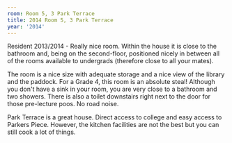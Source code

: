 ```yaml
---
room: Room 5, 3 Park Terrace
title: 2014 Room 5, 3 Park Terrace
year: '2014'
---
```


Resident 2013/2014 - Really nice room. Within the house it is close to the bathroom and, being on the second-floor, positioned nicely in between all of the rooms available to undergrads (therefore close to all your mates).

The room is a nice size with adequate storage and a nice view of the library and the paddock. For a Grade 4, this room is an absolute steal! Although you don't have a sink in your room, you are very close to a bathroom and two showers. There is also a toilet downstairs right next to the door for those pre-lecture poos. No road noise.

Park Terrace is a great house. Direct access to college and easy access to Parkers Piece. However, the kitchen facilities are not the best but you can still cook a lot of things.